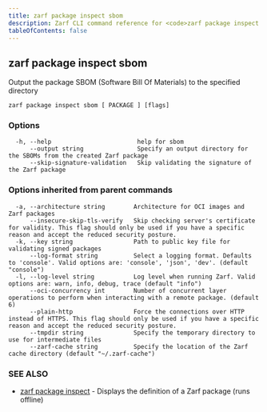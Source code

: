 ```yaml
---
title: zarf package inspect sbom
description: Zarf CLI command reference for <code>zarf package inspect sbom</code>.
tableOfContents: false
---
```


<!-- Page generated by Zarf; DO NOT EDIT -->

## zarf package inspect sbom

Output the package SBOM (Software Bill Of Materials) to the specified directory

```
zarf package inspect sbom [ PACKAGE ] [flags]
```

### Options

```
  -h, --help                        help for sbom
      --output string               Specify an output directory for the SBOMs from the created Zarf package
      --skip-signature-validation   Skip validating the signature of the Zarf package
```

### Options inherited from parent commands

```
  -a, --architecture string        Architecture for OCI images and Zarf packages
      --insecure-skip-tls-verify   Skip checking server's certificate for validity. This flag should only be used if you have a specific reason and accept the reduced security posture.
  -k, --key string                 Path to public key file for validating signed packages
      --log-format string          Select a logging format. Defaults to 'console'. Valid options are: 'console', 'json', 'dev'. (default "console")
  -l, --log-level string           Log level when running Zarf. Valid options are: warn, info, debug, trace (default "info")
      --oci-concurrency int        Number of concurrent layer operations to perform when interacting with a remote package. (default 6)
      --plain-http                 Force the connections over HTTP instead of HTTPS. This flag should only be used if you have a specific reason and accept the reduced security posture.
      --tmpdir string              Specify the temporary directory to use for intermediate files
      --zarf-cache string          Specify the location of the Zarf cache directory (default "~/.zarf-cache")
```

### SEE ALSO

* [zarf package inspect](/commands/zarf_package_inspect/)	 - Displays the definition of a Zarf package (runs offline)

